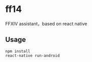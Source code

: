 # ff14
FFXIV assistant，based on react native

## Usage
```
npm install
react-native run-android
```
